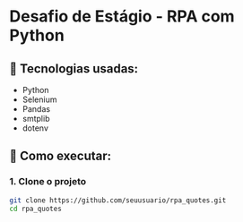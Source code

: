 # Desafio de Estágio - RPA com Python

## 🔧 Tecnologias usadas:
- Python
- Selenium
- Pandas
- smtplib
- dotenv

## 🚀 Como executar:

### 1. Clone o projeto
```bash
git clone https://github.com/seuusuario/rpa_quotes.git
cd rpa_quotes
